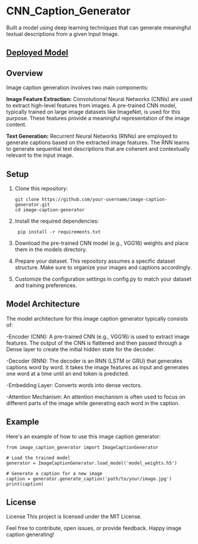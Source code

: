# CNN_Caption_Generator
Built a model using deep learning techniques that can generate meaningful textual descriptions from a given Input Image.

## [Deployed Model](https://anj47-cnn-caption-generator.hf.space/)

## Overview
Image caption generation involves two main components:

<b>Image Feature Extraction:</b>
Convolutional Neural Networks (CNNs) are used to extract high-level features from images. A pre-trained CNN model, typically trained on large image datasets like ImageNet, is used for this purpose. These features provide a meaningful representation of the image content.

<b>Text Generation:</b>
Recurrent Neural Networks (RNNs) are employed to generate captions based on the extracted image features. The RNN learns to generate sequential text descriptions that are coherent and contextually relevant to the input image. 

## Setup

1. Clone this repository:

	``
	git clone https://github.com/your-username/image-caption-generator.git
	``
	<br>
 	``
 	cd image-caption-generator
	``

3. Install the required dependencies:

	`` 
	pip install -r requirements.txt ``


4. Download the pre-trained CNN model (e.g., VGG16) weights and place them in the models directory.


5. Prepare your dataset. This repository assumes a specific dataset structure. Make sure to organize your images and captions accordingly.


6. Customize the configuration settings in config.py to match your dataset and training preferences.


## Model Architecture

The model architecture for this image caption generator typically consists of:

-Encoder (CNN): A pre-trained CNN (e.g., VGG16) is used to extract image features. The output of the CNN is flattened and then passed through a Dense layer to create the initial hidden state for the decoder.

-Decoder (RNN): The decoder is an RNN (LSTM or GRU) that generates captions word by word. It takes the image features as input and generates one word at a time until an end token is predicted.

-Embedding Layer: Converts words into dense vectors.

-Attention Mechanism: An attention mechanism is often used to focus on different parts of the image while generating each word in the caption.

## Example 

Here's an example of how to use this image caption generator:

	
	from image_caption_generator import ImageCaptionGenerator

	# Load the trained model
	generator = ImageCaptionGenerator.load_model('model_weights.h5')

	# Generate a caption for a new image
	caption = generator.generate_caption('path/to/your/image.jpg')
	print(caption)
	


## License

License
This project is licensed under the MIT License.

Feel free to contribute, open issues, or provide feedback. Happy image caption generating!








